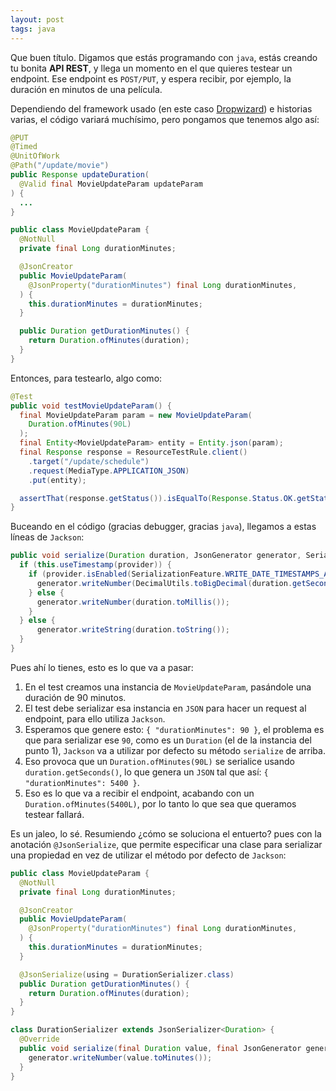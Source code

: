 ```yaml
---
layout: post
tags: java
---
```

Que buen título. Digamos que estás programando con `java`, estás creando tu bonita __API REST__, y llega un momento
en el que quieres testear un endpoint. Ese endpoint es `POST/PUT`, y espera recibir, por ejemplo, la duración en minutos
de una película.

Dependiendo del framework usado (en este caso [Dropwizard](http://www.dropwizard.io/)) e historias varias,
el código variará muchísimo, pero pongamos que tenemos algo así:
```java
@PUT
@Timed
@UnitOfWork
@Path("/update/movie")
public Response updateDuration(
  @Valid final MovieUpdateParam updateParam
) {
  ...
}
```
```java
public class MovieUpdateParam {
  @NotNull
  private final Long durationMinutes;

  @JsonCreator
  public MovieUpdateParam(
    @JsonProperty("durationMinutes") final Long durationMinutes,
  ) {
    this.durationMinutes = durationMinutes;
  }

  public Duration getDurationMinutes() {
    return Duration.ofMinutes(duration);
  }
}
```

Entonces, para testearlo, algo como:
```java
@Test
public void testMovieUpdateParam() {
  final MovieUpdateParam param = new MovieUpdateParam(
    Duration.ofMinutes(90L)
  );
  final Entity<MovieUpdateParam> entity = Entity.json(param);
  final Response response = ResourceTestRule.client()
    .target("/update/schedule")
    .request(MediaType.APPLICATION_JSON)
    .put(entity);

  assertThat(response.getStatus()).isEqualTo(Response.Status.OK.getStatusCode());
}
```

Buceando en el código (gracias debugger, gracias `java`), llegamos a estas líneas de `Jackson`:
```java
public void serialize(Duration duration, JsonGenerator generator, SerializerProvider provider) throws IOException {
  if (this.useTimestamp(provider)) {
    if (provider.isEnabled(SerializationFeature.WRITE_DATE_TIMESTAMPS_AS_NANOSECONDS)) {
      generator.writeNumber(DecimalUtils.toBigDecimal(duration.getSeconds(), duration.getNano()));
    } else {
      generator.writeNumber(duration.toMillis());
    }
  } else {
      generator.writeString(duration.toString());
  }
}
```

Pues ahí lo tienes, esto es lo que va a pasar:
1. En el test creamos una instancia de `MovieUpdateParam`, pasándole una duración de 90 minutos.
2. El test debe serializar esa instancia en `JSON` para hacer un request al endpoint, para ello utiliza `Jackson`.
3. Esperamos que genere esto: `{ "durationMinutes": 90 }`, el problema es que para serializar ese `90`,
como es un `Duration` (el de la instancia del punto 1), `Jackson` va a utilizar por defecto su método `serialize` de arriba.
4. Eso provoca que un `Duration.ofMinutes(90L)` se serialice usando `duration.getSeconds()`, lo que genera
un `JSON` tal que así: `{ "durationMinutes": 5400 }`.
5. Eso es lo que va a recibir el endpoint, acabando con un `Duration.ofMinutes(5400L)`, por lo tanto
lo que sea que queramos testear fallará.

Es un jaleo, lo sé. Resumiendo ¿cómo se soluciona el entuerto? pues con la anotación `@JsonSerialize`, que permite
especificar una clase para serializar una propiedad en vez de utilizar el método por defecto de `Jackson`:
```java
public class MovieUpdateParam {
  @NotNull
  private final Long durationMinutes;

  @JsonCreator
  public MovieUpdateParam(
    @JsonProperty("durationMinutes") final Long durationMinutes,
  ) {
    this.durationMinutes = durationMinutes;
  }

  @JsonSerialize(using = DurationSerializer.class)
  public Duration getDurationMinutes() {
    return Duration.ofMinutes(duration);
  }
}

class DurationSerializer extends JsonSerializer<Duration> {
  @Override
  public void serialize(final Duration value, final JsonGenerator generator, final SerializerProvider provider) throws IOException {
    generator.writeNumber(value.toMinutes());
  }
}
```
